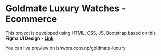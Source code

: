 # Goldmate Luxury Watches - Ecommerce

This project is developed using HTML, CSS, JS, Bootstrap based on this **Figma UI Design - [Link](https://www.figma.com/file/CciVGAj4SGCHDZ4H20yB8t/Goldmate-Luxury-Watch-Brand?type=design&node-id=31%3A126&mode=design&t=9RA8HZ3rjovAZ9vl-1)**

You can live preview on ishwors.com.np/goldmate-luxury